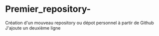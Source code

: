 # Premier_repository-
Création d'un mouveau repository ou dépot personnel à partir de Github
J'ajoute un deuxième ligne
